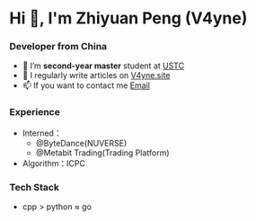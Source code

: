 # Hi 👋, I'm Zhiyuan Peng (V4yne)

### Developer from China
* 🔭 I’m **second-year master** student at [USTC](https://ustc.edu.cn/)
* 📝 I regularly write articles on [V4yne.site](https://www.v4yne.site/)
* 📫 If you want to contact me [Email](mailto:zhufujun@mail.ustc.edu.cn)

### Experience
* Interned：
  * @ByteDance(NUVERSE)
  * @Metabit Trading(Trading Platform)
* Algorithm：ICPC

### Tech Stack
* cpp > python ≈ go
